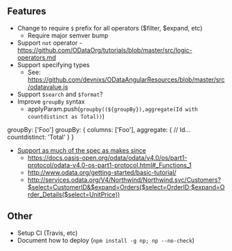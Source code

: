 ## Features
- Change to require `$` prefix for all operators ($filter, $expand, etc)
  - Require major semver bump
- Support `not` operator - https://github.com/ODataOrg/tutorials/blob/master/src/logic-operators.md
- Support specifying types
  - See: https://github.com/devnixs/ODataAngularResources/blob/master/src/odatavalue.js
- Support `$search` and `$format`?
- Improve `groupBy` syntax
  - applyParam.push(`groupby((${groupBy}),aggregate(Id with countdistinct as Total))`)

groupBy: ['Foo']
groupBy: {
  columns: ['Foo'],
  aggregate: {
    // Id...
    countdistinct: 'Total'
  }
}

- [Support as much of the spec as makes since](http://docs.oasis-open.org/odata/odata/v4.0/errata03/os/complete/part2-url-conventions/odata-v4.0-errata03-os-part2-url-conventions-complete.html)
  - https://docs.oasis-open.org/odata/odata/v4.0/os/part1-protocol/odata-v4.0-os-part1-protocol.html#_Functions_1
  - http://www.odata.org/getting-started/basic-tutorial/
  - http://services.odata.org/V4/Northwind/Northwind.svc/Customers?$select=CustomerID&$expand=Orders($select=OrderID;$expand=Order_Details($select=UnitPrice))

## Other
- Setup CI (Travis, etc)
- Document how to deploy (`npm install -g np; np --no-check`)
